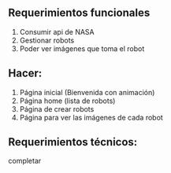 ## Requerimientos funcionales
1. Consumir api de NASA
2. Gestionar robots
3. Poder ver imágenes que toma el robot

## Hacer:
  1. Página inicial (Bienvenida con animación)
  2. Página home (lista de robots)
  3. Página de crear robots
  4. Página para ver las imágenes de cada robot

## Requerimientos técnicos:
  completar
